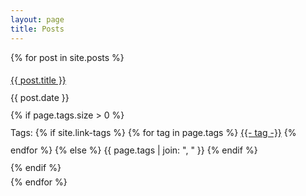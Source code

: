 ```yaml
---
layout: page
title: Posts
---
```

{% for post in site.posts %}
<div style='line-height: 2.0;'>
  <a href="{{ post.url }}">{{ post.title }}</a><br/>
  {{ post.date }}<br/>
  {% if page.tags.size > 0 %}
        <div class="blog-tags">
          Tags:
          {% if site.link-tags %}
          {% for tag in page.tags %}
            <a href="{{ '/tags' | relative_url }}#{{- tag -}}">{{- tag -}}</a>
          {% endfor %}
          {% else %}
            {{ page.tags | join: ", " }}
          {% endif %}
        </div>
      {% endif %}
</div>
{% endfor %}
